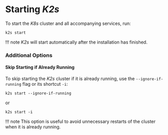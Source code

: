 <!--
SPDX-FileCopyrightText: © 2024 Siemens Healthineers AG
SPDX-License-Identifier: MIT
-->

# Starting *K2s*
To start the *K8s* cluster and all accompanying services, run:
```console
k2s start
```

!!! note
    *K2s* will start automatically after the installation has finished.

### Additional Options

#### Skip Starting if Already Running
To skip starting the *K2s* cluster if it is already running, use the `--ignore-if-running` flag or its shortcut `-i`:
```console
k2s start --ignore-if-running
```
or
```console
k2s start -i
```

!!! note
    This option is useful to avoid unnecessary restarts of the cluster when it is already running.  